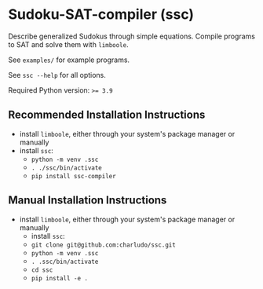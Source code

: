 # Sudoku-SAT-compiler (ssc)

Describe generalized Sudokus through simple equations. Compile programs to SAT and solve them with `limboole`.

See `examples/` for example programs.

See `ssc --help` for all options.

Required Python version: `>= 3.9`

## Recommended Installation Instructions

- install `limboole`, either through your system's package manager or manually
- install `ssc`:
	- `python -m venv .ssc`
	- `. ./ssc/bin/activate`
	- `pip install ssc-compiler`

## Manual Installation Instructions

- install `limboole`, either through your system's package manager or manually
	- install `ssc`:
	- `git clone git@github.com:charludo/ssc.git`
	- `python -m venv .ssc`
	- `. .ssc/bin/activate`
	- `cd ssc`
	- `pip install -e .`
